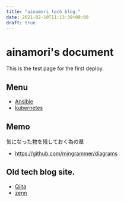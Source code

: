 ```yaml
---
title: "ainamori tech blog."
date: 2021-02-10T11:13:39+09:00
draft: true
---
```


# ainamori's document

This is the test page for the first deploy.

## Menu

- [Ansible](ansible/index.html)
- [kubernetes](kubernetes/index.html)

## Memo

気になった物を残しておく為の章

- https://github.com/mingrammer/diagrams


## Old tech blog site.

- [Qiita](https://qiita.com/ainamori)
- [zenn](https://zenn.dev/ainamori)